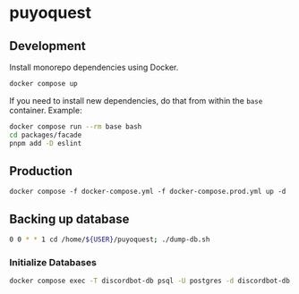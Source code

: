 # puyoquest

## Development

Install monorepo dependencies using Docker.

```bash
docker compose up
```

If you need to install new dependencies, do that from within the `base` container. Example:

```bash
docker compose run --rm base bash
cd packages/facade
pnpm add -D eslint
```

## Production

```
docker compose -f docker-compose.yml -f docker-compose.prod.yml up -d
```

## Backing up database

```bash
0 0 * * 1 cd /home/${USER}/puyoquest; ./dump-db.sh
```

### Initialize Databases

```bash
docker compose exec -T discordbot-db psql -U postgres -d discordbot-db < ./packages/database/sql/init.sql
```
